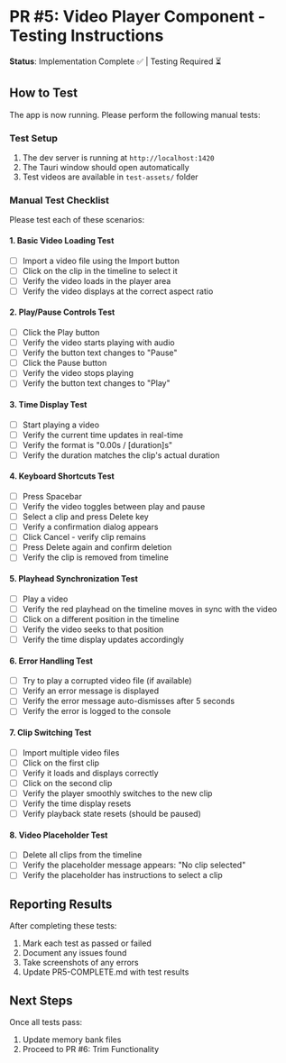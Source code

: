 # PR #5: Video Player Component - Testing Instructions

**Status**: Implementation Complete ✅ | Testing Required ⏳

## How to Test

The app is now running. Please perform the following manual tests:

### Test Setup
1. The dev server is running at `http://localhost:1420`
2. The Tauri window should open automatically
3. Test videos are available in `test-assets/` folder

### Manual Test Checklist

Please test each of these scenarios:

#### 1. Basic Video Loading Test
- [ ] Import a video file using the Import button
- [ ] Click on the clip in the timeline to select it
- [ ] Verify the video loads in the player area
- [ ] Verify the video displays at the correct aspect ratio

#### 2. Play/Pause Controls Test
- [ ] Click the Play button
- [ ] Verify the video starts playing with audio
- [ ] Verify the button text changes to "Pause"
- [ ] Click the Pause button
- [ ] Verify the video stops playing
- [ ] Verify the button text changes to "Play"

#### 3. Time Display Test
- [ ] Start playing a video
- [ ] Verify the current time updates in real-time
- [ ] Verify the format is "0.00s / [duration]s"
- [ ] Verify the duration matches the clip's actual duration

#### 4. Keyboard Shortcuts Test
- [ ] Press Spacebar
- [ ] Verify the video toggles between play and pause
- [ ] Select a clip and press Delete key
- [ ] Verify a confirmation dialog appears
- [ ] Click Cancel - verify clip remains
- [ ] Press Delete again and confirm deletion
- [ ] Verify the clip is removed from timeline

#### 5. Playhead Synchronization Test
- [ ] Play a video
- [ ] Verify the red playhead on the timeline moves in sync with the video
- [ ] Click on a different position in the timeline
- [ ] Verify the video seeks to that position
- [ ] Verify the time display updates accordingly

#### 6. Error Handling Test
- [ ] Try to play a corrupted video file (if available)
- [ ] Verify an error message is displayed
- [ ] Verify the error message auto-dismisses after 5 seconds
- [ ] Verify the error is logged to the console

#### 7. Clip Switching Test
- [ ] Import multiple video files
- [ ] Click on the first clip
- [ ] Verify it loads and displays correctly
- [ ] Click on the second clip
- [ ] Verify the player smoothly switches to the new clip
- [ ] Verify the time display resets
- [ ] Verify playback state resets (should be paused)

#### 8. Video Placeholder Test
- [ ] Delete all clips from the timeline
- [ ] Verify the placeholder message appears: "No clip selected"
- [ ] Verify the placeholder has instructions to select a clip

## Reporting Results

After completing these tests:
1. Mark each test as passed or failed
2. Document any issues found
3. Take screenshots of any errors
4. Update PR5-COMPLETE.md with test results

## Next Steps

Once all tests pass:
1. Update memory bank files
2. Proceed to PR #6: Trim Functionality
